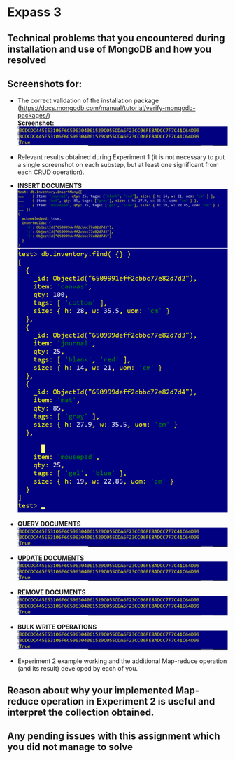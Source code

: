 # Expass 3
## Technical problems that you encountered during installation and use of MongoDB and how you resolved

## Screenshots for:

- The correct validation of the installation package (https://docs.mongodb.com/manual/tutorial/verify-mongodb-packages/)
<br><b>Screenshot:</b>
![Screenshot of database schema](./checksum.png?raw=true)

- Relevant results obtained during Experiment 1 (it is not necessary to put a single screenshot on each substep, but at least one significant from each CRUD operation).
- <b>INSERT DOCUMENTS</b>
![Screenshot of database schema](./insertMany.png?raw=true)
![Screenshot of database schema](./findAllObjects.png?raw=true)

- <b>QUERY DOCUMENTS</b>
![Screenshot of database schema](./checksum.png?raw=true)

- <b>UPDATE DOCUMENTS</b>
![Screenshot of database schema](./checksum.png?raw=true)

- <b>REMOVE DOCUMENTS</b>
![Screenshot of database schema](./checksum.png?raw=true)

- <b>BULK WRITE OPERATIONS</b>
![Screenshot of database schema](./checksum.png?raw=true)


- Experiment 2 example working and the additional Map-reduce operation (and its result) developed by each of you.

## Reason about why your implemented Map-reduce operation in Experiment 2 is useful and interpret the collection obtained.

## Any pending issues with this assignment which you did not manage to solve

